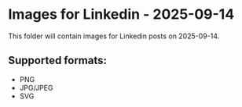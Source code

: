 # Images for Linkedin - 2025-09-14

This folder will contain images for Linkedin posts on 2025-09-14.

## Supported formats:
- PNG
- JPG/JPEG
- SVG
